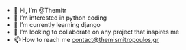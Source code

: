 - 👋 Hi, I’m @Themitr
- 👀 I’m interested in python coding
- 🌱 I’m currently learning django
- 💞️ I’m looking to collaborate on any project that inspires me
- 📫 How to reach me contact@themismitropoulos.gr

<!---
Themitr/Themitr is a ✨ special ✨ repository because its `README.md` (this file) appears on your GitHub profile.
You can click the Preview link to take a look at your changes.
--->
